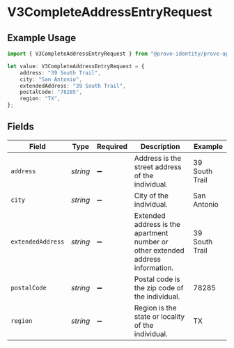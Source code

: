 # V3CompleteAddressEntryRequest

## Example Usage

```typescript
import { V3CompleteAddressEntryRequest } from "@prove-identity/prove-api/models/components";

let value: V3CompleteAddressEntryRequest = {
    address: "39 South Trail",
    city: "San Antonio",
    extendedAddress: "39 South Trail",
    postalCode: "78285",
    region: "TX",
};
```

## Fields

| Field                                                                           | Type                                                                            | Required                                                                        | Description                                                                     | Example                                                                         |
| ------------------------------------------------------------------------------- | ------------------------------------------------------------------------------- | ------------------------------------------------------------------------------- | ------------------------------------------------------------------------------- | ------------------------------------------------------------------------------- |
| `address`                                                                       | *string*                                                                        | :heavy_minus_sign:                                                              | Address is the street address of the individual.                                | 39 South Trail                                                                  |
| `city`                                                                          | *string*                                                                        | :heavy_minus_sign:                                                              | City of the individual.                                                         | San Antonio                                                                     |
| `extendedAddress`                                                               | *string*                                                                        | :heavy_minus_sign:                                                              | Extended address is the apartment number or other extended address information. | 39 South Trail                                                                  |
| `postalCode`                                                                    | *string*                                                                        | :heavy_minus_sign:                                                              | Postal code is the zip code of the individual.                                  | 78285                                                                           |
| `region`                                                                        | *string*                                                                        | :heavy_minus_sign:                                                              | Region is the state or locality of the individual.                              | TX                                                                              |